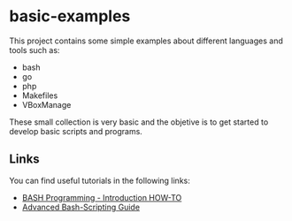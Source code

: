 # basic-examples

This project contains some simple examples about different languages and tools such as:
- bash
- go
- php
- Makefiles
- VBoxManage

These small collection is very basic and the objetive is to get started to develop
basic scripts and programs.

## Links

You can find useful tutorials in the following links:

  * [BASH Programming - Introduction HOW-TO](http://tldp.org/HOWTO/Bash-Prog-Intro-HOWTO.html)
  * [Advanced Bash-Scripting Guide](http://www.tldp.org/LDP/abs/html/)
